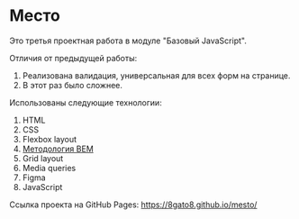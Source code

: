 # Место

Это третья проектная работа в модуле "Базовый JavaScript".

Отличия от предыдущей работы:

1. Реализована валидация, универсальная для всех форм на странице.
2. В этот раз было сложнее.

Использованы следующие технологии:

1. HTML
2. CSS
3. Flexbox layout
4. [Методология BEM](https://ru.bem.info/methodology/ "Использована классическая схема организации файловой структуры БЭМ-проектов: Nested")
5. Grid layout
6. Media queries
7. Figma
8. JavaScript

Ссылка проекта на GitHub Pages: https://8gato8.github.io/mesto/
